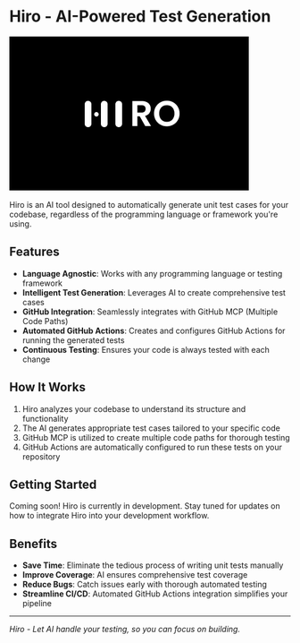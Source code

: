 # Hiro - AI-Powered Test Generation

![Hiro Logo](static/logo.png)

Hiro is an AI tool designed to automatically generate unit test cases for your codebase, regardless of the programming language or framework you're using.

## Features

- **Language Agnostic**: Works with any programming language or testing framework
- **Intelligent Test Generation**: Leverages AI to create comprehensive test cases
- **GitHub Integration**: Seamlessly integrates with GitHub MCP (Multiple Code Paths)
- **Automated GitHub Actions**: Creates and configures GitHub Actions for running the generated tests
- **Continuous Testing**: Ensures your code is always tested with each change

## How It Works

1. Hiro analyzes your codebase to understand its structure and functionality
2. The AI generates appropriate test cases tailored to your specific code
3. GitHub MCP is utilized to create multiple code paths for thorough testing
4. GitHub Actions are automatically configured to run these tests on your repository

## Getting Started

Coming soon! Hiro is currently in development. Stay tuned for updates on how to integrate Hiro into your development workflow.

## Benefits

- **Save Time**: Eliminate the tedious process of writing unit tests manually
- **Improve Coverage**: AI ensures comprehensive test coverage
- **Reduce Bugs**: Catch issues early with thorough automated testing
- **Streamline CI/CD**: Automated GitHub Actions integration simplifies your pipeline

---

_Hiro - Let AI handle your testing, so you can focus on building._
